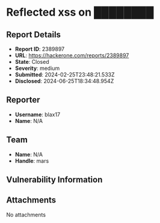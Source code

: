# Reflected xss on ████████ 

## Report Details
- **Report ID**: 2389897
- **URL**: https://hackerone.com/reports/2389897
- **State**: Closed
- **Severity**: medium
- **Submitted**: 2024-02-25T23:48:21.533Z
- **Disclosed**: 2024-06-25T18:34:48.954Z

## Reporter
- **Username**: blax17
- **Name**: N/A

## Team
- **Name**: N/A
- **Handle**: mars

## Vulnerability Information


## Attachments
No attachments
